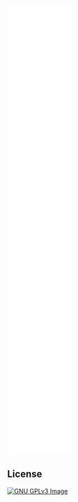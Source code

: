 <div>
  <a><img src="./github-metrics.svg" alt="MubarekSD metrics" /></a>
</div>

## License

[![GNU GPLv3 Image](https://www.gnu.org/graphics/gplv3-127x51.png)](https://www.gnu.org/licenses/gpl-3.0.en.html)

